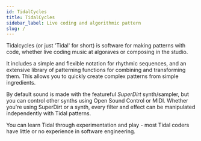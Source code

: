```yaml
---
id: TidalCycles
title: TidalCycles
sidebar_label: Live coding and algorithmic pattern
slug: /
---
```


Tidalcycles (or just 'Tidal' for short) is software for making
patterns with code, whether live coding music at algoraves or
composing in the studio.

It includes a simple and flexible notation for rhythmic sequences, and
an extensive library of patterning functions for combining and
transforming them. This allows you to quickly create complex patterns
from simple ingredients.

By default sound is made with the featureful *SuperDirt*
synth/sampler, but you can control other synths using Open Sound
Control or MIDI. Whether you're using SuperDirt or a synth, every
filter and effect can be manipulated independently with Tidal
patterns.

You can learn Tidal through experimentation and play - most Tidal
coders have little or no experience in software engineering.
